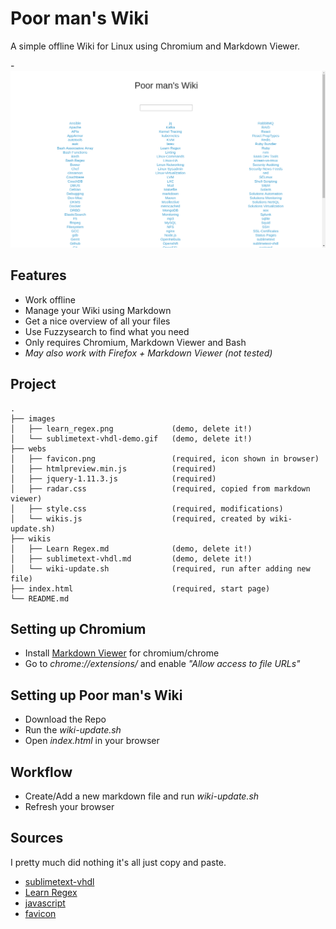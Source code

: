 # Poor man's Wiki

A simple offline Wiki for Linux using Chromium and Markdown Viewer.

-![screenshot](./images/screenshot.png)

## Features

* Work offline
* Manage your Wiki using Markdown
* Get a nice overview of all your files
* Use Fuzzysearch to find what you need
* Only requires Chromium, Markdown Viewer and Bash
* *May also work with Firefox + Markdown Viewer (not tested)*

## Project

```
.
├── images
│   ├── learn_regex.png             (demo, delete it!)
│   └── sublimetext-vhdl-demo.gif   (demo, delete it!)
├── webs
│   ├── favicon.png                 (required, icon shown in browser)
│   ├── htmlpreview.min.js          (required)
│   ├── jquery-1.11.3.js            (required)
│   ├── radar.css                   (required, copied from markdown viewer)
│   ├── style.css                   (required, modifications)
│   └── wikis.js                    (required, created by wiki-update.sh)
├── wikis
│   ├── Learn Regex.md              (demo, delete it!)
│   ├── sublimetext-vhdl.md         (demo, delete it!)
│   └── wiki-update.sh              (required, run after adding new file)
├── index.html                      (required, start page)
└── README.md
```


## Setting up Chromium

* Install [Markdown Viewer](https://chrome.google.com/webstore/detail/markdown-viewer/ckkdlimhmcjmikdlpkmbgfkaikojcbjk?utm_source=chrome-ntp-icon) for chromium/chrome
* Go to *chrome://extensions/* and enable *"Allow access to file URLs"*


## Setting up Poor man's Wiki

* Download the Repo
* Run the  *wiki-update.sh*
* Open *index.html* in your browser

## Workflow

* Create/Add a new markdown file and run *wiki-update.sh*
* Refresh your browser

## Sources

I pretty much did nothing it's all just copy and paste.

* [sublimetext-vhdl](https://github.com/Remillard/VHDL-Mode)
* [Learn Regex](https://github.com/zeeshanu/learn-regex)
* [javascript](http://htmlpreview.github.io/?https://github.com/mattyork/fuzzy/blob/master/examples/wikipedia.html)
* [favicon](https://www.google.de/search?q=brain+icon&source=lnms&tbm=isch&sa=X&ved=0ahUKEwiDmbXXxq3YAhWJJ-wKHTrXAfYQ_AUICigB&biw=1362&bih=470)
